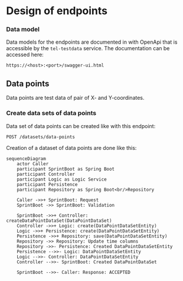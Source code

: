 # Design of endpoints

### Data model

Data models for the endpoints are documented in with OpenApi that is accessible by the `tel-testdata` 
service. The documentation can be accessed here:

```
https://<host>:<port>/swagger-ui.html
```

## Data points

Data points are test data of pair of X- and Y-coordinates.


### Create data sets of data points

Data set of data points can be created like with this endpoint:

```
POST /datasets/data-points
```

Creation of a dataset of data points are done like this:

```mermaid
sequenceDiagram
    actor Caller
    participant SprintBoot as Spring Boot
    participant Controller
    participant Logic as Logic Service
    participant Persistence
    participant Repository as Spring Boot<br/>Repository

    Caller ->>+ SprintBoot: Request
    SprintBoot ->> SprintBoot: Validation

    SprintBoot ->>+ Controller: createDataPointDataSet(DataPointDataSet)
    Controller ->>+ Logic: create(DataPointDataSetEntity)
    Logic ->>+ Persistence: create(DataPointDataSetEntity)
    Persistence ->>+ Repository: save(DataPointDataSetEntity)
    Repository ->> Repository: Update time columns
    Repository ->>- Persistence: Created DataPointDataSetEntity
    Persistence -->>- Logic: DataPointDataSetEntity
    Logic -->>- Controller: DataPointDataSetEntity
    Controller -->>- SprintBoot: Created DataPointDataSet 

    SprintBoot -->>- Caller: Response: ACCEPTED    
```
